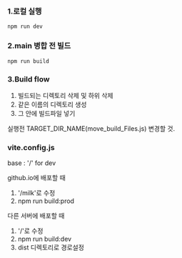 
### 1.로컬 실행
```
npm run dev
```

### 2.main 병합 전 빌드
```
npm run build
```

### 3.Build flow
1. 빌드되는 디렉토리 삭제 및 하위 삭제
2. 같은 이름의 디렉토리 생성
3. 그 안에 빌드파일 넣기

실행전 TARGET_DIR_NAME(move_build_Files.js) 변경할 것.



### vite.config.js
base : '/'  for dev

github.io에 배포할 때
1. '/milk'로 수정
2. npm run build:prod

다른 서버에 배포할 때
1. '/'로 수정
2. npm run build:dev
3. dist 디렉토리로 경로설정
